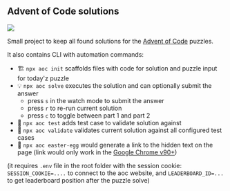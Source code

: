 ## Advent of Code solutions

![](https://img.shields.io/badge/stars%20⭐-391%2F450-brightgreen)

Small project to keep all found solutions for the [Advent of Code](https://adventofcode.com/) puzzles.

It also contains CLI with automation commands:

* 🏗 `npx aoc init` scaffolds files with code for solution and puzzle input for today'z puzzle
* 💡 `npx aoc solve` executes the solution and can optionally submit the answer
  * press `s` in the watch mode to submit the answer
  * press `r` to re-run current solution
  * press `c` to toggle between part 1 and part 2
* 💾 `npx aoc test` adds test case to validate solution against
* 🔌 `npx aoc validate` validates current solution against all configured test cases
* 🎁 `npx aoc easter-egg` would generate a link to the hidden text on the page (link would only work in the [Google Chrome v90+](https://blog.google/products/chrome/more-helpful-chrome-throughout-your-workday/))

(it requires `.env` file in the root folder with the session cookie: `SESSION_COOKIE=....` to connect to the aoc website, and `LEADERBOARD_ID=...` to get leaderboard position after the puzzle solve)
